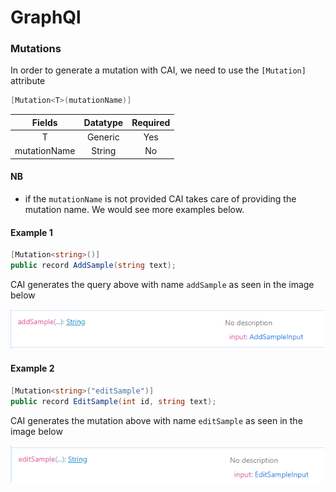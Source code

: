 <!-- # GraphQl -->

# GraphQl

### Mutations
In order to generate a mutation with CAI, we need to use the `[Mutation]` attribute
```c#
[Mutation<T>(mutationName)]
```

| Fields | Datatype | Required |
| :---: | :---: | :----: |
|T| Generic | Yes |
|mutationName | String |No|

#### NB
* if the `mutationName` is not provided CAI takes care of providing the mutation name. We would see more examples below.


#### Example 1

```c#
[Mutation<string>()]
public record AddSample(string text);
```

CAI generates the query above with name `addSample` as seen in the image below

<p>
    <img src ="../pics/addsample.png" alt="image">
</p>


#### Example 2

```c#
[Mutation<string>("editSample")]
public record EditSample(int id, string text);
```

CAI generates the mutation above with name `editSample` as seen in the image below

<p>
    <img src ="../pics/editsample.png" alt="image">
</p>